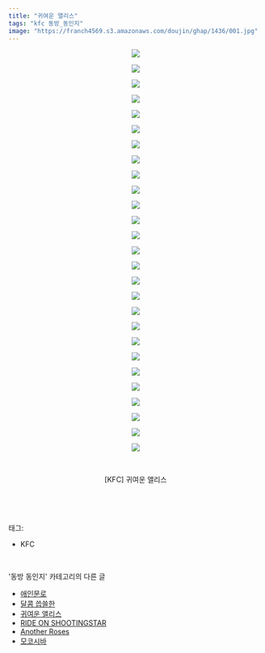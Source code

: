 ```yaml
---
title: "귀여운 앨리스"
tags: "kfc 동방_동인지"
image: "https://franch4569.s3.amazonaws.com/doujin/ghap/1436/001.jpg"
---
```

<div class="article">
<p style="text-align: center; clear: none; float: none;"><img src="{{ site.imgserver2 }}/ghap/1436/001.jpg"/></p>
<p style="text-align: center; clear: none; float: none;"><img src="{{ site.imgserver2 }}/ghap/1436/002.jpg"/></p>
<p style="text-align: center; clear: none; float: none;"><img src="{{ site.imgserver2 }}/ghap/1436/003.jpg"/></p>
<p style="text-align: center; clear: none; float: none;"><img src="{{ site.imgserver2 }}/ghap/1436/004.jpg"/></p>
<p style="text-align: center; clear: none; float: none;"><img src="{{ site.imgserver2 }}/ghap/1436/005.jpg"/></p>
<p style="text-align: center; clear: none; float: none;"><img src="{{ site.imgserver2 }}/ghap/1436/006.jpg"/></p>
<p style="text-align: center; clear: none; float: none;"><img src="{{ site.imgserver2 }}/ghap/1436/007.jpg"/></p>
<p style="text-align: center; clear: none; float: none;"><img src="{{ site.imgserver2 }}/ghap/1436/008.jpg"/></p>
<p style="text-align: center; clear: none; float: none;"><img src="{{ site.imgserver2 }}/ghap/1436/009.jpg"/></p>
<p style="text-align: center; clear: none; float: none;"><img src="{{ site.imgserver2 }}/ghap/1436/010.jpg"/></p>
<p style="text-align: center; clear: none; float: none;"><img src="{{ site.imgserver2 }}/ghap/1436/011.jpg"/></p>
<p style="text-align: center; clear: none; float: none;"><img src="{{ site.imgserver2 }}/ghap/1436/012.jpg"/></p>
<p style="text-align: center; clear: none; float: none;"><img src="{{ site.imgserver2 }}/ghap/1436/013.jpg"/></p>
<p style="text-align: center; clear: none; float: none;"><img src="{{ site.imgserver2 }}/ghap/1436/014.jpg"/></p>
<p style="text-align: center; clear: none; float: none;"><img src="{{ site.imgserver2 }}/ghap/1436/015.jpg"/></p>
<p style="text-align: center; clear: none; float: none;"><img src="{{ site.imgserver2 }}/ghap/1436/016.jpg"/></p>
<p style="text-align: center; clear: none; float: none;"><img src="{{ site.imgserver2 }}/ghap/1436/017.jpg"/></p>
<p style="text-align: center; clear: none; float: none;"><img src="{{ site.imgserver2 }}/ghap/1436/018.jpg"/></p>
<p style="text-align: center; clear: none; float: none;"><img src="{{ site.imgserver2 }}/ghap/1436/019.jpg"/></p>
<p style="text-align: center; clear: none; float: none;"><img src="{{ site.imgserver2 }}/ghap/1436/020.jpg"/></p>
<p style="text-align: center; clear: none; float: none;"><img src="{{ site.imgserver2 }}/ghap/1436/021.jpg"/></p>
<p style="text-align: center; clear: none; float: none;"><img src="{{ site.imgserver2 }}/ghap/1436/022.jpg"/></p>
<p style="text-align: center; clear: none; float: none;"><img src="{{ site.imgserver2 }}/ghap/1436/023.jpg"/></p>
<p style="text-align: center; clear: none; float: none;"><img src="{{ site.imgserver2 }}/ghap/1436/024.jpg"/></p>
<p style="text-align: center; clear: none; float: none;"><img src="{{ site.imgserver2 }}/ghap/1436/025.jpg"/></p>
<p style="text-align: center; clear: none; float: none;"><img src="{{ site.imgserver2 }}/ghap/1436/026.jpg"/></p>
<p style="text-align: center; clear: none; float: none;"><img src="{{ site.imgserver2 }}/ghap/1436/027.jpg"/></p>
<p style="text-align: center; clear: none; float: none;"><br/></p>
<p style="text-align: center; clear: none; float: none;">[KFC] 귀여운 앨리스</p>
<p><br/></p>
</div><br/>
<div class="tagTrail">
<p>태그: </p>
<ul>
<li>KFC</li>
</ul>
</div><br/>
<div class="another">
<p>'동방 동인지' 카테고리의 다른 글</p>
<ul>
<li><a href="/ghap_1438">애인문로</a></li>
<li><a href="/ghap_1437">달콤 씁쓸한</a></li>
<li><a href="/ghap_1436">귀여운 앨리스</a></li>
<li><a href="/ghap_1435">RIDE ON SHOOTINGSTAR</a></li>
<li><a href="/ghap_1433">Another Roses</a></li>
<li><a href="/ghap_1432">모코시바</a></li>
</ul>
</div><br/>
<div class="cb_module cb_fluid">
<div class="cb_wrt cb_profile">
</div><!-- commentList close -->
</div><br/>
